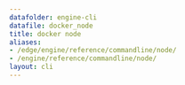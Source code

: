 ```yaml
---
datafolder: engine-cli
datafile: docker_node
title: docker node
aliases:
- /edge/engine/reference/commandline/node/
- /engine/reference/commandline/node/
layout: cli
---
```


<!--
This page is automatically generated from Docker's source code. If you want to
suggest a change to the text that appears here, open a ticket or pull request
in the source repository on GitHub:

https://github.com/docker/cli
-->
